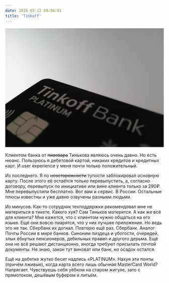 ```yaml
---
date: 2016-03-12 09:56:01
title: 'Tinkoff'
---
```


![Tinkoff Black](tinkoff.jpg)

Клиентом банка от ~~пивовара~~ Тинькова являюсь очень давно. Но есть нюанс. Пользуюсь я дебетовой
картой, никаких кредитов и кредитных карт. И user experience у меня почти только положительный.

Из последнего. Я по ~~неосторожности~~ тупости заблокировал основную карту. После этого её остаётся
только перевыпустить, а, согласно договору, перевыпуск по инициативе или вине клиента только за
290₽. Мне перевыпустили бесплатно. Вот вам и сервис. В России. Остальные плюсы известны и уже давно
озвучены разными людьми.

Из минусов. Как-то сотрудник техподдержки рекомендовал мне не материться в тикете. Какого хуя? Сам
Тиньков матерится. А как же всё для клиента? Мне кажется, что с клиентом нужно общаться на его
языке. Ещё они вовсю пиарятся, что у них лучшее приложение. Но ведь это не так. Сбербанк их догнал.
Повторю ещё раз. Сбербанк. Аналог Почты России в мире банков. Синоним пиздеца и убогости, очередей,
злых ёбнутых пенсионеров, дебильных правил и другого дерьма. Ещё они не всё решают дистанционно,
иногда требуют присылать почтой документы. Не знаю, закон тут виноват или банк, но осадок остался.

Ещё на дебетке жутко бесит надпись «PLATINUM». Нахуя эти понты (причём лживые), когда карта всего
лишь обычная MasterCard World? Напрягает. Чувствуешь себя уёбком на старом жигуле, зато с
прямотоком, дешёвым буфером и литьём.
